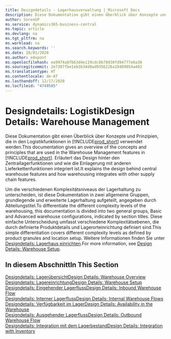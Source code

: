 ```yaml
---
title: Designdetails - Lagerhausverwaltung | Microsoft Docs
description: Diese Dokumentation gibt einen Überblick über Konzepte und Prinzipien, die in den Logistikfunktionen in  Business Central.
author: SorenGP
ms.service: dynamics365-business-central
ms.topic: article
ms.devlang: na
ms.tgt_pltfrm: na
ms.workload: na
ms.search.keywords: ''
ms.date: 10/01/2020
ms.author: edupont
ms.openlocfilehash: ea9974a8fb63d4e119cdc8b78930fd94777e6a38
ms.sourcegitcommit: 2e7307fbe1eb3b34d0ad9356226a19409054a402
ms.translationtype: HT
ms.contentlocale: de-AT
ms.lasthandoff: 12/17/2020
ms.locfileid: "4749585"
---
```

# <a name="design-details-warehouse-management"></a><span data-ttu-id="f355c-103">Designdetails: Logistik</span><span class="sxs-lookup"><span data-stu-id="f355c-103">Design Details: Warehouse Management</span></span>
<span data-ttu-id="f355c-104">Diese Dokumentation gibt einen Überblick über Konzepte und Prinzipien, die in den Logistikfunktionen in [!INCLUDE[prod_short](includes/prod_short.md)] verwendet werden.</span><span class="sxs-lookup"><span data-stu-id="f355c-104">This documentation gives an overview of the concepts and principles that are used in the Warehouse Management features in [!INCLUDE[prod_short](includes/prod_short.md)].</span></span> <span data-ttu-id="f355c-105">Erläutert das Design hinter den Zentrallagerfunktionen und wie die Einlagerung mit anderen Lieferkettenfunktionen integriert ist.</span><span class="sxs-lookup"><span data-stu-id="f355c-105">It explains the design behind central warehouse features and how warehousing integrates with other supply chain features.</span></span>  

<span data-ttu-id="f355c-106">Um die verschiedenen Komplexitätsniveaus der Lagerhaltung zu unterscheiden, ist diese Dokumentation in zwei allgemeine Gruppen, grundlegende und erweiterte Lagerhaltung aufgeteilt, angegeben durch Abteilungstitel.</span><span class="sxs-lookup"><span data-stu-id="f355c-106">To differentiate the different complexity levels of the warehousing, this documentation is divided into two general groups, Basic and Advanced warehouse configurations, indicated by section titles.</span></span> <span data-ttu-id="f355c-107">Diese einfache Unterscheidung umfasst verschiedene Komplexitätsebenen, die durch definierte Produktdetails und Lagerorteinrichtung definiert sind.</span><span class="sxs-lookup"><span data-stu-id="f355c-107">This simple differentiation covers different complexity levels as defined by product granules and location setup.</span></span> <span data-ttu-id="f355c-108">Weitere Informationen finden Sie unter [Designdetails: Lagerhaus einrichten](design-details-warehouse-setup.md).</span><span class="sxs-lookup"><span data-stu-id="f355c-108">For more information, see [Design Details: Warehouse Setup](design-details-warehouse-setup.md).</span></span>  

## <a name="in-this-section"></a><span data-ttu-id="f355c-109">In diesem Abschnitt</span><span class="sxs-lookup"><span data-stu-id="f355c-109">In This Section</span></span>  
[<span data-ttu-id="f355c-110">Designdetails: Lagerübersicht</span><span class="sxs-lookup"><span data-stu-id="f355c-110">Design Details: Warehouse Overview</span></span>](design-details-warehouse-overview.md)  
[<span data-ttu-id="f355c-111">Designdetails: Lagereinrichtung</span><span class="sxs-lookup"><span data-stu-id="f355c-111">Design Details: Warehouse Setup</span></span>](design-details-warehouse-setup.md)  
[<span data-ttu-id="f355c-112">Designdetails: Eingehender Lagerfluss</span><span class="sxs-lookup"><span data-stu-id="f355c-112">Design Details: Inbound Warehouse Flow</span></span>](design-details-inbound-warehouse-flow.md)  
[<span data-ttu-id="f355c-113">Designdetails: Interner Lagerfluss</span><span class="sxs-lookup"><span data-stu-id="f355c-113">Design Details: Internal Warehouse Flows</span></span>](design-details-internal-warehouse-flows.md)  
[<span data-ttu-id="f355c-114">Designdetails: Verfügbarkeit im Lager</span><span class="sxs-lookup"><span data-stu-id="f355c-114">Design Details: Availability in the Warehouse</span></span>](design-details-availability-in-the-warehouse.md)  
[<span data-ttu-id="f355c-115">Designdetails: Ausgehender Lagerfluss</span><span class="sxs-lookup"><span data-stu-id="f355c-115">Design Details: Outbound Warehouse Flow</span></span>](design-details-outbound-warehouse-flow.md)  
[<span data-ttu-id="f355c-116">Designdetails: Integration mit dem Lagerbestand</span><span class="sxs-lookup"><span data-stu-id="f355c-116">Design Details: Integration with Inventory</span></span>](design-details-integration-with-inventory.md)

